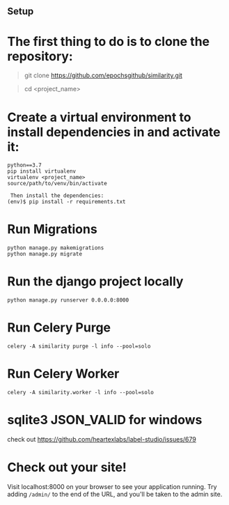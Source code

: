 ## Setup

# The first thing to do is to clone the repository:

> git clone https://github.com/epochsgithub/similarity.git

> cd <project_name>


# Create a virtual environment to install dependencies in and activate it:
```
python==3.7
pip install virtualenv
virtualenv <project_name>
source/path/to/venv/bin/activate

 Then install the dependencies:
(env)$ pip install -r requirements.txt
```

# Run Migrations
```
python manage.py makemigrations
python manage.py migrate
```


# Run the django project locally

```
python manage.py runserver 0.0.0.0:8000
```

# Run Celery Purge
```
celery -A similarity purge -l info --pool=solo
```

# Run Celery Worker
```
celery -A similarity.worker -l info --pool=solo
```

# sqlite3 JSON_VALID for windows
check out https://github.com/heartexlabs/label-studio/issues/679


# Check out your site!

Visit localhost:8000 on your browser to see your application running. Try adding `/admin/` to the end of the URL, and you'll be taken to the admin site.
